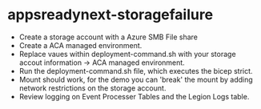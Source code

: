 # appsreadynext-storagefailure

- Create a storage account with a Azure SMB File share
- Create a ACA managed environment.
- Replace vaues within deployment-command.sh with your storage accout information -> ACA managed environment.
- Run the deployment-command.sh file, which executes the bicep strict.
- Mount should work, for the demo you can 'break' the mount by adding network restrictions on the storage account.
- Review logging on Event Processer Tables and the Legion Logs table.
